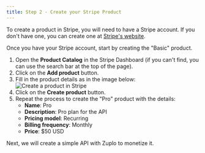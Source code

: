 ```yaml
---
title: Step 2 - Create your Stripe Product
---
```


To create a product in Stripe, you will need to have a Stripe account. If you
don't have one, you can create one at [Stripe's website](https://stripe.com).

Once you have your Stripe account, start by creating the "Basic" product.

1. Open the **Product Catalog** in the Stripe Dashboard (if you can't find, you
   can use the search bar at the top of the page).
2. Click on the **Add product** button.
3. Fill in the product details as in the image below:
   ![Create a product in Stripe](https://cdn.zuplo.com/assets/0b7bc4e5-9e92-4b24-a4d5-16fe389bec8f.png)
4. Click on the **Create product** button.
5. Repeat the process to create the "Pro" product with the details:
   - **Name**: Pro
   - **Description**: Pro plan for the API
   - **Pricing model**: Recurring
   - **Billing frequency**: Monthly
   - **Price**: $50 USD

Next, we will create a simple API with Zuplo to monetize it.
